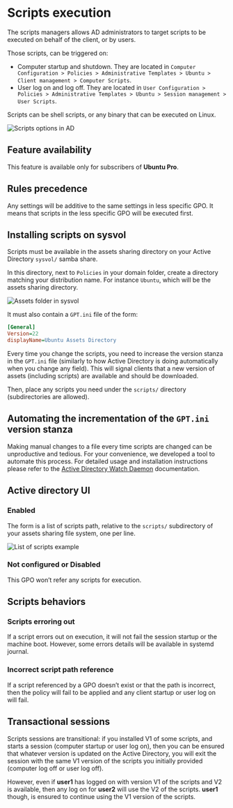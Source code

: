 # Scripts execution

The scripts managers allows AD administrators to target scripts to be executed on behalf of the client, or by users.

Those scripts, can be triggered on:

* Computer startup and shutdown. They are located in `Computer Configuration > Policies > Administrative Templates > Ubuntu > Client management > Computer Scripts`.
* User log on and log off. They are located in `User Configuration > Policies > Administrative Templates > Ubuntu > Session management > User Scripts`.

Scripts can be shell scripts, or any binary that can be executed on Linux.

![Scripts options in AD](../images/explanation/scripts/gpo-scripts.png)

## Feature availability

This feature is available only for subscribers of **Ubuntu Pro**.

## Rules precedence

Any settings will be additive to the same settings in less specific GPO. It means that scripts in the less specific GPO will be executed first.

## Installing scripts on sysvol

Scripts must be available in the assets sharing directory on your Active Directory `sysvol/` samba share.

In this directory, next to `Policies` in your domain folder, create a directory matching your distribution name. For instance `Ubuntu`, which will be the assets sharing directory.

![Assets folder in sysvol](../images/explanation/scripts/assets-folder.png)

It must also contain a `GPT.ini` file of the form:

```ini
[General]
Version=22
displayName=Ubuntu Assets Directory
```

Every time you change the scripts, you need to increase the version stanza in the `GPT.ini` file (similarly to how Active Directory is doing automatically when you change any field). This will signal clients that a new version of assets (including scripts) are available and should be downloaded.

Then, place any scripts you need under the `scripts/` directory (subdirectories are allowed).

## Automating the incrementation of the `GPT.ini` version stanza

Making manual changes to a file every time scripts are changed can be unproductive and tedious. For your convenience, we developed a tool to automate this process. For detailed usage and installation instructions please refer to the [Active Directory Watch Daemon](../reference/adwatchd.md) documentation.

## Active directory UI

### Enabled

The form is a list of scripts path, relative to the `scripts/` subdirectory of your assets sharing file system, one per line.

![List of scripts example](../images/explanation/scripts/scripts-list.png)

### Not configured or Disabled

This GPO won’t refer any scripts for execution.

## Scripts behaviors

### Scripts erroring out

If a script errors out on execution, it will not fail the session startup or the machine boot. However, some errors details will be available in systemd journal.

### Incorrect script path reference

If a script referenced by a GPO doesn’t exist or that the path is incorrect, then the policy will fail to be applied and any client startup or user log on will fail.

## Transactional sessions

Scripts sessions are transitional: if you installed V1 of some scripts, and starts a session (computer startup or user log on), then you can be ensured that whatever version is updated on the Active Directory, you will exit the session with the same V1 version of the scripts you initially provided (computer log off or user log off).

However, even if **user1** has logged on with version V1 of the scripts and V2 is available, then any log on for **user2** will use the V2 of the scripts. **user1** though, is ensured to continue using the V1 version of the scripts.
